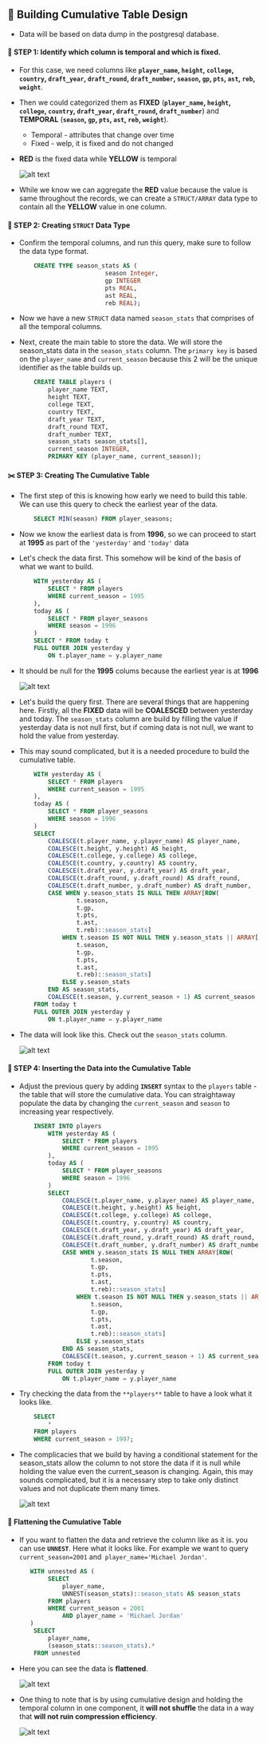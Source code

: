 ## :wrench: Building Cumulative Table Design 

- Data will be based on data dump in the postgresql database.

#### :flashlight: STEP 1: Identify which column is temporal and which is fixed.

- For this case, we need columns like **`player_name`, `height`, `college`, `country`, `draft_year`, `draft_round`, `draft_number`, `season`, `gp`, `pts`, `ast`, `reb`, `weight`**.

- Then we could categorized them as **FIXED** (**`player_name`, `height`, `college`, `country`, `draft_year`, `draft_round`, `draft_number`**) and **TEMPORAL** (**`season`, `gp`, `pts`, `ast`, `reb`, `weight`**).
    - Temporal - attributes that change over time
    - Fixed - welp, it is fixed and do not changed

- **RED** is the fixed data while **YELLOW** is temporal

     ![alt text](assets/imagedm.png)
- While we know we can aggregate the **RED** value because the value is same throughout the records, we can create a `STRUCT/ARRAY` data type to contain all the **YELLOW** value in one column.

#### :hammer: STEP 2: Creating `STRUCT` Data Type

- Confirm the temporal columns, and run this query, make sure to follow the data type format.

    ```sql
        CREATE TYPE season_stats AS (
                            season Integer,
                            gp INTEGER
                            pts REAL,
                            ast REAL,
                            reb REAL);
    ```
- Now we have a new `STRUCT` data named `season_stats` that comprises of all the temporal columns.
- Next, create the main table to store the data. We will store the season_stats data in the `season_stats` column. The `primary key` is based on the `player_name` and `current_season` because this 2 will be the unique identifier as the table builds up.

    ```sql
        CREATE TABLE players (
            player_name TEXT,
            height TEXT,
            college TEXT,
            country TEXT,
            draft_year TEXT,
            draft_round TEXT,
            draft_number TEXT,
            season_stats season_stats[],
            current_season INTEGER,
            PRIMARY KEY (player_name, current_season));
    ```

#### :scissors: STEP 3: Creating The Cumulative Table

- The first step of this is knowing how early we need to build this table. We can use this query to check the earliest year of the data.

    ```sql
        SELECT MIN(season) FROM player_seasons;
    ```

- Now we know the earliest data is from **1996**, so we can proceed to start at **1995** as part of the `'yesterday'` and `'today'` data

- Let's check the data first. This somehow will be kind of the basis of what we want to build.

    ```sql
        WITH yesterday AS (
            SELECT * FROM players
            WHERE current_season = 1995
        ),
        today AS (
            SELECT * FROM player_seasons
            WHERE season = 1996
        )
        SELECT * FROM today t
        FULL OUTER JOIN yesterday y
            ON t.player_name = y.player_name
    ```
- It should be null for the **1995** colums because the earliest year is at **1996**

    ![alt text](assets/imagedm1.png)

- Let's build the query first. There are several things that are happening here. Firstly, all the **FIXED** data will be **COALESCED** between yesterday and today. The `season_stats` column are build by filling the value if yesterday data is not null first, but if coming data is not null, we want to hold the value from yesterday.
- This may sound complicated, but it is a needed procedure to build the cumulative table.

    ```sql
        WITH yesterday AS (
            SELECT * FROM players
            WHERE current_season = 1995
        ),
        today AS (
            SELECT * FROM player_seasons
            WHERE season = 1996
        )
        SELECT
            COALESCE(t.player_name, y.player_name) AS player_name,
            COALESCE(t.height, y.height) AS height,
            COALESCE(t.college, y.college) AS college,
            COALESCE(t.country, y.country) AS country,
            COALESCE(t.draft_year, y.draft_year) AS draft_year,
            COALESCE(t.draft_round, y.draft_round) AS draft_round,
            COALESCE(t.draft_number, y.draft_number) AS draft_number,
            CASE WHEN y.season_stats IS NULL THEN ARRAY[ROW(
                    t.season,
                    t.gp,
                    t.pts,
                    t.ast,
                    t.reb)::season_stats]
                WHEN t.season IS NOT NULL THEN y.season_stats || ARRAY[ROW(
                    t.season,
                    t.gp,
                    t.pts,
                    t.ast,
                    t.reb)::season_stats]
                ELSE y.season_stats
            END AS season_stats,
            COALESCE(t.season, y.current_season + 1) AS current_season
        FROM today t
        FULL OUTER JOIN yesterday y
            ON t.player_name = y.player_name
    ```
- The data will look like this. Check out the `season_stats` column.

    ![alt text](assets/imagedm2.png)

#### :telescope: STEP 4: Inserting the Data into the Cumulative Table

- Adjust the previous query by adding **`INSERT`** syntax to the `players` table - the table that will store the cumulative data. You can straightaway populate the data by changing the `current_season` and `season` to increasing year respectively.

    ```sql
        INSERT INTO players
            WITH yesterday AS (
                SELECT * FROM players
                WHERE current_season = 1995
            ),
            today AS (
                SELECT * FROM player_seasons
                WHERE season = 1996
            )
            SELECT
                COALESCE(t.player_name, y.player_name) AS player_name,
                COALESCE(t.height, y.height) AS height,
                COALESCE(t.college, y.college) AS college,
                COALESCE(t.country, y.country) AS country,
                COALESCE(t.draft_year, y.draft_year) AS draft_year,
                COALESCE(t.draft_round, y.draft_round) AS draft_round,
                COALESCE(t.draft_number, y.draft_number) AS draft_number,
                CASE WHEN y.season_stats IS NULL THEN ARRAY[ROW(
                        t.season,
                        t.gp,
                        t.pts,
                        t.ast,
                        t.reb)::season_stats]
                    WHEN t.season IS NOT NULL THEN y.season_stats || ARRAY[ROW(
                        t.season,
                        t.gp,
                        t.pts,
                        t.ast,
                        t.reb)::season_stats]
                    ELSE y.season_stats
                END AS season_stats,
                COALESCE(t.season, y.current_season + 1) AS current_season
            FROM today t
            FULL OUTER JOIN yesterday y
                ON t.player_name = y.player_name
    ```

- Try checking the data from the `**players**` table to have a look what it looks like.

    ```sql
        SELECT
            *
        FROM players
        WHERE current_season = 1997;
    ```

- The complicacies that we build by having a conditional statement for the season_stats allow the column to not store the data if it is null while holding the value even the current_season is changing. Again, this may sounds complicated, but it is a necessary step to take only distinct values and not duplicate them many times.

    ![alt text](assets/imagedm3.png)

#### :memo: Flattening the Cumulative Table

- If you want to flatten the data and retrieve the column like as it is. you can use **`UNNEST`**. Here what it looks like. For example we want to query `current_season=2001` and` player_name='Michael Jordan'`.

    ```sql
       WITH unnested AS (
            SELECT
                player_name,
                UNNEST(season_stats)::season_stats AS season_stats
            FROM players
            WHERE current_season = 2001
                AND player_name = 'Michael Jordan'
       )
        SELECT
            player_name,
            (season_stats::season_stats).*
        FROM unnested
    ```

- Here you can see the data is **flattened**.

    ![alt text](assets/imagedm4.png)

- One thing to note that is by using cumulative design and holding the temporal column in one component, it **will not shuffle** the data in a way that **will not ruin compression efficiency**.

    ![alt text](assets/imagedm5.png)